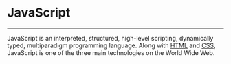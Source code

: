 # JavaScript
<hr>
JavaScript is an interpreted, structured, high-level scripting, dynamically typed, multiparadigm programming language. Along with [HTML](/wiki/html) and [CSS](/wiki/css), JavaScript is one of the three main technologies on the World Wide Web.